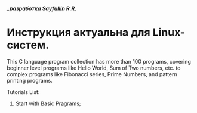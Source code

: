 ##### _разработка Sayfullin R.R.

Инструкция актуальна для Linux-систем.
=========================================================================================================================
This C language program collection has more than 100 programs, covering beginner level programs like Hello World,
Sum of Two numbers, etc. to complex programs like Fibonacci series, Prime Numbers, and pattern printing programs.

Tutorials List:
1. Start with Basic Pragrams;